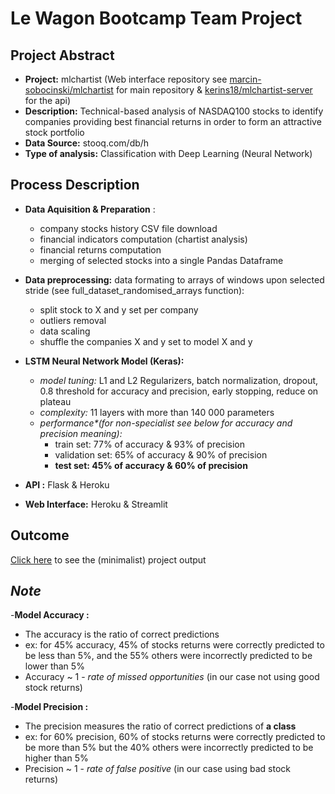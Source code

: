 # Le Wagon Bootcamp Team Project

## Project Abstract
- **Project:** mlchartist (Web interface repository see [marcin-sobocinski/mlchartist](https://github.com/marcin-sobocinski/mlchartist) for main repository & [kerins18/mlchartist-server](https://github.com/kerins18/mlchartist-server) for the api)
- **Description:** Technical-based analysis of NASDAQ100 stocks to identify companies providing best financial returns in order to form an attractive stock portfolio
- **Data Source:**  stooq.com/db/h
- **Type of analysis:** Classification with Deep Learning (Neural Network)

## Process Description
- **Data Aquisition & Preparation** :
  - company stocks history CSV file download
  - financial indicators computation (chartist analysis)
  - financial returns computation
  - merging of selected stocks into a single Pandas Dataframe

- **Data preprocessing:** data formating to arrays of windows upon selected stride (see full_dataset_randomised_arrays function):
  - split stock to X and y set per company
  - outliers removal
  - data scaling
  - shuffle the companies X and y set to model X and y

- **LSTM Neural Network Model (Keras):**
  - *model tuning:* L1 and L2 Regularizers, batch normalization, dropout, 0.8 threshold for accuracy and precision, early stopping, reduce on plateau
  - *complexity:* 11 layers with more than 140 000 parameters
  - *performance\*(for non-specialist see below for accuracy and precision meaning):*
    - train set: 77% of accuracy & 93% of precision
    - validation set: 65% of accuracy & 90% of precision
    - **test set: 45% of accuracy & 60% of precision**

- **API :** Flask & Heroku

- **Web Interface:** Heroku & Streamlit

## Outcome
[Click here](http://ml-chartist.herokuapp.com/) to see the (minimalist) project output




## *Note*
-**Model Accuracy :**
  - The accuracy is the ratio of correct predictions
  - ex: for 45% accuracy, 45% of stocks returns were correctly predicted to be less than 5%, and the 55% others were incorrectly predicted to be lower than 5%
  - Accuracy ~ 1 - *rate of missed opportunities* (in our case not using good stock returns)

-**Model Precision :**
  - The precision measures the ratio of correct predictions of **a class**
  - ex: for 60% precision, 60% of stocks returns were correctly predicted to be more than 5% but the 40% others were incorrectly predicted to be higher than 5%
  - Precision ~ 1 - *rate of false positive* (in our case using bad stock returns)
